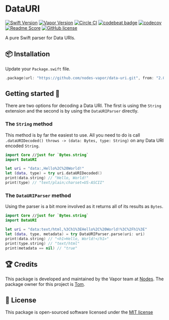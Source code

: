 # DataURI
[![Swift Version](https://img.shields.io/badge/Swift-4.2-brightgreen.svg)](http://swift.org)
[![Vapor Version](https://img.shields.io/badge/Vapor-3-30B6FC.svg)](http://vapor.codes)
[![Circle CI](https://circleci.com/gh/nodes-vapor/data-uri/tree/master.svg?style=shield)](https://circleci.com/gh/nodes-vapor/data-uri)
[![codebeat badge](https://codebeat.co/badges/7f0cab4f-f11b-43d5-8484-bc9300c23d81)](https://codebeat.co/projects/github-com-nodes-vapor-data-uri-master)
[![codecov](https://codecov.io/gh/nodes-vapor/data-uri/branch/master/graph/badge.svg)](https://codecov.io/gh/nodes-vapor/data-uri)
[![Readme Score](http://readme-score-api.herokuapp.com/score.svg?url=https://github.com/nodes-vapor/data-uri)](http://clayallsopp.github.io/readme-score?url=https://github.com/nodes-vapor/data-uri)
[![GitHub license](https://img.shields.io/badge/license-MIT-blue.svg)](https://raw.githubusercontent.com/nodes-vapor/data-uri/master/LICENSE)

A pure Swift parser for Data URIs.


## 📦 Installation

Update your `Package.swift` file.
```swift
.package(url: "https://github.com/nodes-vapor/data-uri.git", from: "2.0.0")
```


## Getting started 🚀

There are two options for decoding a Data URI. The first is using the `String` extension and the second is by using the `DataURIParser` directly.

### The `String` method

This method is by far the easiest to use. All you need to do is call `.dataURIDecoded() throws -> (data: Bytes, type: String)` on any Data URI encoded `String`.

```swift
import Core //just for `Bytes.string`
import DataURI

let uri = "data:,Hello%2C%20World!"
let (data, type) = try uri.dataURIDecoded()
print(data.string) // "Hello, World!"
print(type) // "text/plain;charset=US-ASCII"
```

### The `DataURIParser` method

Using the parser is a bit more involved as it returns all of its results as `Bytes`.

```swift
import Core //just for `Bytes.string`
import DataURI

let uri = "data:text/html,%3Ch1%3EHello%2C%20World!%3C%2Fh1%3E"
let (data, type, metadata) = try DataURIParser.parse(uri: uri)
print(data.string) // "<h1>Hello, World!</h1>"
print(type.string) // "text/html"
print(metadata == nil) // "true"
```


## 🏆 Credits

This package is developed and maintained by the Vapor team at [Nodes](https://www.nodesagency.com).
The package owner for this project is [Tom](https://github.com/tomserowka).


## 📄 License

This package is open-sourced software licensed under the [MIT license](http://opensource.org/licenses/MIT)
